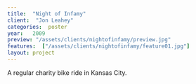 ```yaml
---
title:  "Night of Infamy"
client:  "Jon Leahey"
categories:  poster
year:   2009
preview: "/assets/clients/nightofinfamy/preview.jpg"
features:  ["/assets/clients/nightofinfamy/feature01.jpg"]
layout: project            
---
```


A regular charity bike ride in Kansas City.
